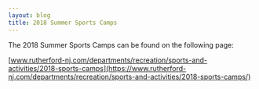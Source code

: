 ```yaml
---
layout: blog
title: 2018 Summer Sports Camps
---
```


The 2018 Summer Sports Camps can be found on the following page: 

[www.rutherford-nj.com/departments/recreation/sports-and-activities/2018-sports-camps](https://www.rutherford-nj.com/departments/recreation/sports-and-activities/2018-sports-camps/)
